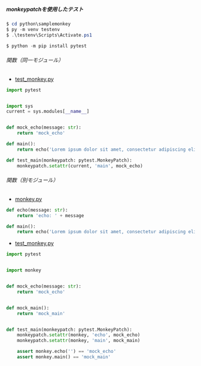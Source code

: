 ##### monkeypatchを使用したテスト

```powershell
$ cd python\samplemonkey
$ py -m venv testenv
$ .\testenv\Scripts\Activate.ps1

$ python -m pip install pytest
```

###### 関数（同一モジュール）

- [test_monkey.py](python\samplemonkey\test_monkey.py)

```py
import pytest


import sys
current = sys.modules[__name__]


def mock_echo(message: str):
    return 'mock_echo'

def main():
    return echo('Lorem ipsum dolor sit amet, consectetur adipiscing elit.')

def test_main(monkeypatch: pytest.MonkeyPatch):
    monkeypatch.setattr(current, 'main', mock_echo)
```

###### 関数（別モジュール）

- [monkey.py](python\samplemonkey\monkey.py)

```py
def echo(message: str):
    return 'echo: ' + message

def main():
    return echo('Lorem ipsum dolor sit amet, consectetur adipiscing elit.')
```

- [test_monkey.py](python\samplemonkey\test_monkey.py)

```py
import pytest


import monkey


def mock_echo(message: str):
    return 'mock_echo'


def mock_main():
    return 'mock_main'


def test_main(monkeypatch: pytest.MonkeyPatch):
    monkeypatch.setattr(monkey, 'echo', mock_echo)
    monkeypatch.setattr(monkey, 'main', mock_main)

    assert monkey.echo('') == 'mock_echo'
    assert monkey.main() == 'mock_main'
```
